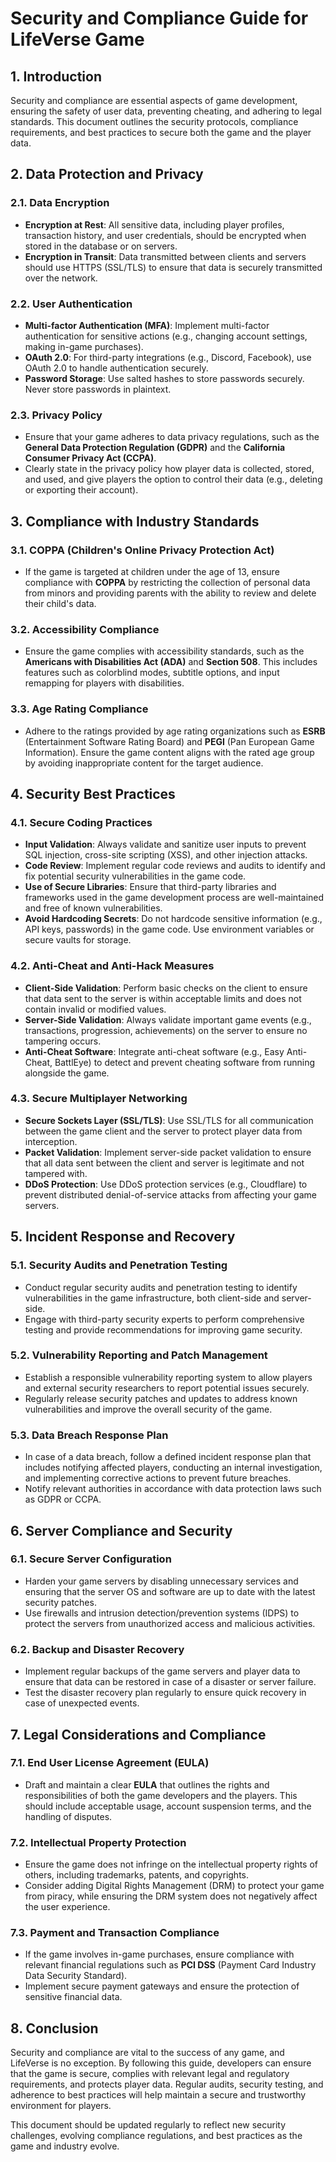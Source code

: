 # Security and Compliance Guide for LifeVerse Game

## 1. Introduction
Security and compliance are essential aspects of game development, ensuring the safety of user data, preventing cheating, and adhering to legal standards. This document outlines the security protocols, compliance requirements, and best practices to secure both the game and the player data.

## 2. Data Protection and Privacy

### 2.1. Data Encryption
- **Encryption at Rest**: All sensitive data, including player profiles, transaction history, and user credentials, should be encrypted when stored in the database or on servers.
- **Encryption in Transit**: Data transmitted between clients and servers should use HTTPS (SSL/TLS) to ensure that data is securely transmitted over the network.

### 2.2. User Authentication
- **Multi-factor Authentication (MFA)**: Implement multi-factor authentication for sensitive actions (e.g., changing account settings, making in-game purchases).
- **OAuth 2.0**: For third-party integrations (e.g., Discord, Facebook), use OAuth 2.0 to handle authentication securely.
- **Password Storage**: Use salted hashes to store passwords securely. Never store passwords in plaintext.

### 2.3. Privacy Policy
- Ensure that your game adheres to data privacy regulations, such as the **General Data Protection Regulation (GDPR)** and the **California Consumer Privacy Act (CCPA)**. 
- Clearly state in the privacy policy how player data is collected, stored, and used, and give players the option to control their data (e.g., deleting or exporting their account).

## 3. Compliance with Industry Standards

### 3.1. COPPA (Children's Online Privacy Protection Act)
- If the game is targeted at children under the age of 13, ensure compliance with **COPPA** by restricting the collection of personal data from minors and providing parents with the ability to review and delete their child's data.
  
### 3.2. Accessibility Compliance
- Ensure the game complies with accessibility standards, such as the **Americans with Disabilities Act (ADA)** and **Section 508**. This includes features such as colorblind modes, subtitle options, and input remapping for players with disabilities.

### 3.3. Age Rating Compliance
- Adhere to the ratings provided by age rating organizations such as **ESRB** (Entertainment Software Rating Board) and **PEGI** (Pan European Game Information). Ensure the game content aligns with the rated age group by avoiding inappropriate content for the target audience.

## 4. Security Best Practices

### 4.1. Secure Coding Practices
- **Input Validation**: Always validate and sanitize user inputs to prevent SQL injection, cross-site scripting (XSS), and other injection attacks.
- **Code Review**: Implement regular code reviews and audits to identify and fix potential security vulnerabilities in the game code.
- **Use of Secure Libraries**: Ensure that third-party libraries and frameworks used in the game development process are well-maintained and free of known vulnerabilities.
- **Avoid Hardcoding Secrets**: Do not hardcode sensitive information (e.g., API keys, passwords) in the game code. Use environment variables or secure vaults for storage.

### 4.2. Anti-Cheat and Anti-Hack Measures
- **Client-Side Validation**: Perform basic checks on the client to ensure that data sent to the server is within acceptable limits and does not contain invalid or modified values.
- **Server-Side Validation**: Always validate important game events (e.g., transactions, progression, achievements) on the server to ensure no tampering occurs.
- **Anti-Cheat Software**: Integrate anti-cheat software (e.g., Easy Anti-Cheat, BattlEye) to detect and prevent cheating software from running alongside the game.

### 4.3. Secure Multiplayer Networking
- **Secure Sockets Layer (SSL/TLS)**: Use SSL/TLS for all communication between the game client and the server to protect player data from interception.
- **Packet Validation**: Implement server-side packet validation to ensure that all data sent between the client and server is legitimate and not tampered with.
- **DDoS Protection**: Use DDoS protection services (e.g., Cloudflare) to prevent distributed denial-of-service attacks from affecting your game servers.

## 5. Incident Response and Recovery

### 5.1. Security Audits and Penetration Testing
- Conduct regular security audits and penetration testing to identify vulnerabilities in the game infrastructure, both client-side and server-side.
- Engage with third-party security experts to perform comprehensive testing and provide recommendations for improving game security.

### 5.2. Vulnerability Reporting and Patch Management
- Establish a responsible vulnerability reporting system to allow players and external security researchers to report potential issues securely.
- Regularly release security patches and updates to address known vulnerabilities and improve the overall security of the game.

### 5.3. Data Breach Response Plan
- In case of a data breach, follow a defined incident response plan that includes notifying affected players, conducting an internal investigation, and implementing corrective actions to prevent future breaches.
- Notify relevant authorities in accordance with data protection laws such as GDPR or CCPA.

## 6. Server Compliance and Security

### 6.1. Secure Server Configuration
- Harden your game servers by disabling unnecessary services and ensuring that the server OS and software are up to date with the latest security patches.
- Use firewalls and intrusion detection/prevention systems (IDPS) to protect the servers from unauthorized access and malicious activities.

### 6.2. Backup and Disaster Recovery
- Implement regular backups of the game servers and player data to ensure that data can be restored in case of a disaster or server failure.
- Test the disaster recovery plan regularly to ensure quick recovery in case of unexpected events.

## 7. Legal Considerations and Compliance

### 7.1. End User License Agreement (EULA)
- Draft and maintain a clear **EULA** that outlines the rights and responsibilities of both the game developers and the players. This should include acceptable usage, account suspension terms, and the handling of disputes.
  
### 7.2. Intellectual Property Protection
- Ensure the game does not infringe on the intellectual property rights of others, including trademarks, patents, and copyrights.
- Consider adding Digital Rights Management (DRM) to protect your game from piracy, while ensuring the DRM system does not negatively affect the user experience.

### 7.3. Payment and Transaction Compliance
- If the game involves in-game purchases, ensure compliance with relevant financial regulations such as **PCI DSS** (Payment Card Industry Data Security Standard).
- Implement secure payment gateways and ensure the protection of sensitive financial data.

## 8. Conclusion
Security and compliance are vital to the success of any game, and LifeVerse is no exception. By following this guide, developers can ensure that the game is secure, complies with relevant legal and regulatory requirements, and protects player data. Regular audits, security testing, and adherence to best practices will help maintain a secure and trustworthy environment for players.

This document should be updated regularly to reflect new security challenges, evolving compliance regulations, and best practices as the game and industry evolve.
